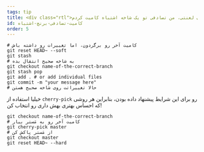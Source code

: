 ```yaml
---
tags: tip
title: <div class="rtl">ای لعنتی، من تصادفی تو یک شاخه اشتباه کامیت کردم!</div>
id: کامیت-تصادفی-برنچ-اشتباه
order: 5
---
```

<div class="rtl">

```git
# کامیت آخر رو برگردون، اما تغییرات رو داشته باش
git reset HEAD~ --soft
git stash
# به شاخه صحیح انتقال بده
git checkout name-of-the-correct-branch
git stash pop
git add . # or add individual files
git commit -m "your message here"
# حالا تغییراتت روی شاخه صحیح هستن
```

خیلیا استفاده از `cherry-pick` رو برای این شرایط پیشنهاد داده بودن، بنابراین هر روشی که احساس بهتری بهش داری رو انتخاب کن!

```git
git checkout name-of-the-correct-branch
# کامیت آخر رو به مَستر بیار
git cherry-pick master
# از مَستر پاکش کن
git checkout master
git reset HEAD~ --hard
```
</div>